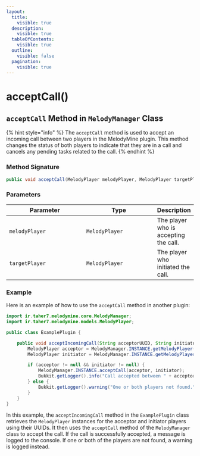 ```yaml
---
layout:
  title:
    visible: true
  description:
    visible: true
  tableOfContents:
    visible: true
  outline:
    visible: false
  pagination:
    visible: true
---
```


# acceptCall()

## `acceptCall` Method in `MelodyManager` Class

{% hint style="info" %}
The `acceptCall` method is used to accept an incoming call between two players in the MelodyMine plugin. This method changes the status of both players to indicate that they are in a call and cancels any pending tasks related to the call.
{% endhint %}

### Method Signature

```java
public void acceptCall(MelodyPlayer melodyPlayer, MelodyPlayer targetPlayer)
```

### Parameters

<table><thead><tr><th width="201">Parameter</th><th width="182">Type</th><th>Description</th></tr></thead><tbody><tr><td><code>melodyPlayer</code></td><td><code>MelodyPlayer</code></td><td>The player who is accepting the call.</td></tr><tr><td><code>targetPlayer</code></td><td><code>MelodyPlayer</code></td><td>The player who initiated the call.</td></tr></tbody></table>

### Example

Here is an example of how to use the `acceptCall` method in another plugin:

```java
import ir.taher7.melodymine.core.MelodyManager;
import ir.taher7.melodymine.models.MelodyPlayer;

public class ExamplePlugin {

    public void acceptIncomingCall(String acceptorUUID, String initiatorUUID) {
        MelodyPlayer acceptor = MelodyManager.INSTANCE.getMelodyPlayer(acceptorUUID);
        MelodyPlayer initiator = MelodyManager.INSTANCE.getMelodyPlayer(initiatorUUID);

        if (acceptor != null && initiator != null) {
            MelodyManager.INSTANCE.acceptCall(acceptor, initiator);
            Bukkit.getLogger().info("Call accepted between " + acceptor.getName() + " and " + initiator.getName());
        } else {
            Bukkit.getLogger().warning("One or both players not found.");
        }
    }
}
```

In this example, the `acceptIncomingCall` method in the `ExamplePlugin` class retrieves the `MelodyPlayer` instances for the acceptor and initiator players using their UUIDs. It then uses the `acceptCall` method of the `MelodyManager` class to accept the call. If the call is successfully accepted, a message is logged to the console. If one or both of the players are not found, a warning is logged instead.
